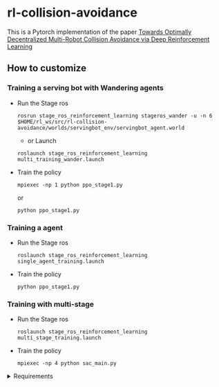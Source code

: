 # rl-collision-avoidance

This is a Pytorch implementation of the paper [Towards Optimally Decentralized Multi-Robot Collision Avoidance via Deep Reinforcement Learning](https://arxiv.org/abs/1709.10082)

## How to customize

### Training a serving bot with Wandering agents

- Run the Stage ros
	```
	rosrun stage_ros_reinforcement_learning stageros_wander -u -n 6 $HOME/rl_ws/src/rl-collision-avoidance/worlds/servingbot_env/servingbot_agent.world
	```

	- or Launch 
	```
	roslaunch stage_ros_reinforcement_learning multi_training_wander.launch 
	```


- Train the policy
	```
	mpiexec -np 1 python ppo_stage1.py
	```
	or 
	```
	python ppo_stage1.py
	```

### Training a agent

- Run the Stage ros
	```
	roslaunch stage_ros_reinforcement_learning single_agent_training.launch 
	```


- Train the policy
	```
	python ppo_stage1.py
	```

### Training with multi-stage

- Run the Stage ros
	```
	roslaunch stage_ros_reinforcement_learning multi_stage_training.launch 
	```


- Train the policy
	```
	mpiexec -np 4 python sac_main.py
	```


<details>
<summary> Requirements </summary>
    

## Requirement

- python2.7
- [ROS Kinetic](http://wiki.ros.org/kinetic)
- [mpi4py](https://mpi4py.readthedocs.io/en/stable/)
- [Stage](http://rtv.github.io/Stage/)
- [PyTorch](http://pytorch.org/)


## How to train
Please use the `stage_ros-add_pose_and_crash` package instead of the default package provided by ROS.
```
mkdir -p catkin_ws/src
cp stage_ros-add_pose_and_crash catkin_ws/src
cd catkin_ws
catkin_make
source devel/setup.bash
```

To train Stage1, modify the hyper-parameters in `ppo_stage1.py` as you like, and running the following command:
```
rosrun stage_ros_add_pose_and_crash stageros -g worlds/stage1.world
mpiexec -np 24 python ppo_stage1.py
```
To train Stage2, modify the hyper-parameters in `ppo_stage2.py` as you like, and running the following command:
```
rosrun stage_ros_add_pose_and_crash stageros -g worlds/stage2.world
mpiexec -np 44 python ppo_stage2.py
```
## How to test

```
rosrun stage_ros_add_pose_and_crash stageros worlds/circle.world
mpiexec -np 50 python circle_test.py
```

## Notice
I am not the author of the paper and not in their group either. You may contact [Jia Pan](https://sites.google.com/site/panjia/) (jpan@cs.hku.hk) for the paper related issues. 
If you find it useful and use it in your project, please consider citing:
```
@misc{Tianyu2018,
	author = {Tianyu Liu},
	title = {Robot Collision Avoidance via Deep Reinforcement Learning},
	year = {2018},
	publisher = {GitHub},
	journal = {GitHub repository},
	howpublished = {\url{https://github.com/Acmece/rl-collision-avoidance.git}},
	commit = {7bc682403cb9a327377481be1f110debc16babbd}
}
```

    
</details>
